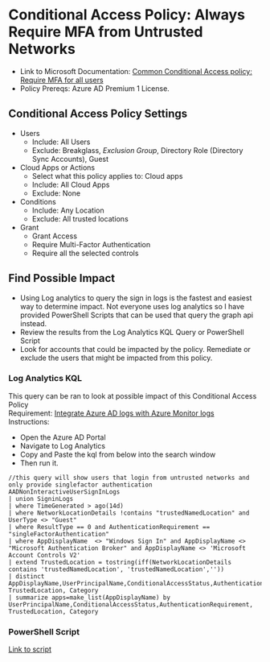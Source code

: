 # Conditional Access Policy: Always Require MFA from Untrusted Networks
* Link to Microsoft Documentation: [Common Conditional Access policy: Require MFA for all users](https://learn.microsoft.com/en-us/azure/active-directory/conditional-access/howto-conditional-access-policy-all-users-mfa)
* Policy Prereqs: Azure AD Premium 1 License.

## Conditional Access Policy Settings
* Users
  * Include: All Users
  * Exclude: Breakglass, _Exclusion Group_, Directory Role (Directory Sync Accounts), Guest
* Cloud Apps or Actions
  * Select what this policy applies to: Cloud apps
  * Include: All Cloud Apps
  * Exclude: None
* Conditions
  * Include: Any Location
  * Exclude: All trusted locations
* Grant
  * Grant Access
  * Require Multi-Factor Authentication
  * Require all the selected controls

## Find Possible Impact
* Using Log analytics to query the sign in logs is the fastest and easiest way to determine impact.  Not everyone uses log analytics so I have provided PowerShell Scripts that can be used that query the graph api instead.
* Review the results from the Log Analytics KQL Query or PowerShell Script
* Look for accounts that could be impacted by the policy. Remediate or exclude the users that might be impacted from this policy.

### Log Analytics KQL
This query can be ran to look at possible impact of this Conditional Access Policy  
Requirement: [Integrate Azure AD logs with Azure Monitor logs](https://learn.microsoft.com/en-us/azure/active-directory/reports-monitoring/howto-integrate-activity-logs-with-log-analytics)  
Instructions:
 * Open the Azure AD Portal
 * Navigate to Log Analytics
 * Copy and Paste the kql from below into the search window
 * Then run it.
```
//this query will show users that login from untrusted networks and only provide singlefactor authentication
AADNonInteractiveUserSignInLogs 
| union SigninLogs 
| where TimeGenerated > ago(14d) 
| where NetworkLocationDetails !contains "trustedNamedLocation" and UserType <> "Guest" 
| where ResultType == 0 and AuthenticationRequirement == "singleFactorAuthentication" 
| where AppDisplayName  <> "Windows Sign In" and AppDisplayName <> "Microsoft Authentication Broker" and AppDisplayName <> 'Microsoft Account Controls V2' 
| extend TrustedLocation = tostring(iff(NetworkLocationDetails contains 'trustedNamedLocation', 'trustedNamedLocation','')) 
| distinct AppDisplayName,UserPrincipalName,ConditionalAccessStatus,AuthenticationRequirement, TrustedLocation, Category 
| summarize apps=make_list(AppDisplayName) by UserPrincipalName,ConditionalAccessStatus,AuthenticationRequirement, TrustedLocation, Category
```

### PowerShell Script
[Link to script]()

